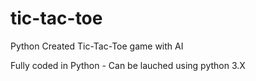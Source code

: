 # tic-tac-toe
Python Created Tic-Tac-Toe game with AI

Fully coded in Python - Can be lauched using python 3.X
